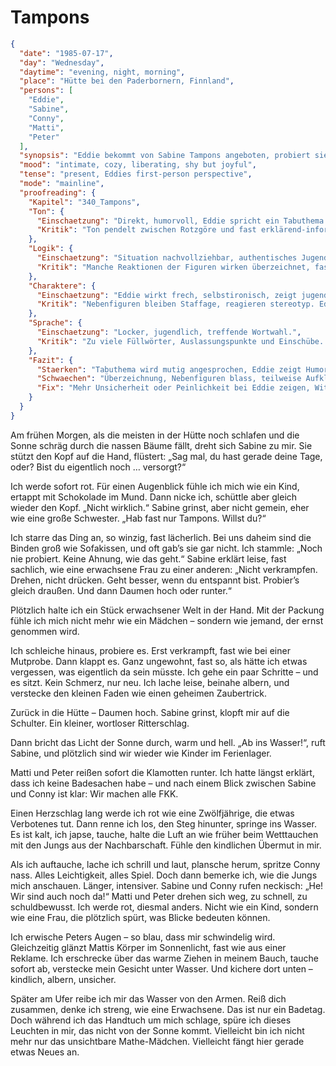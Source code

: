 # Tampons

```json
{
  "date": "1985-07-17",
  "day": "Wednesday",
  "daytime": "evening, night, morning",
  "place": "Hütte bei den Paderbornern, Finnland",
  "persons": [
    "Eddie",
    "Sabine",
    "Conny",
    "Matti",
    "Peter"
  ],
  "synopsis": "Eddie bekommt von Sabine Tampons angeboten, probiert sie zum ersten Mal aus und entdeckt am sonnigen Morgen nach Regentagen beim gemeinsamen Baden im See eine neue Freiheit. Die Jungs Matti und Peter zeigen auffälliges Interesse, was Eddie verlegen macht, aber insgeheim freut sie sich.",
  "mood": "intimate, cozy, liberating, shy but joyful",
  "tense": "present, Eddies first-person perspective",
  "mode": "mainline",
  "proofreading": {
    "Kapitel": "340_Tampons",
    "Ton": {
      "Einschaetzung": "Direkt, humorvoll, Eddie spricht ein Tabuthema unverblümt an.",
      "Kritik": "Ton pendelt zwischen Rotzgöre und fast erklärend-informativ. Der Witz sitzt, aber manchmal wirkt es wie eine Aufklärungsschrift."
    },
    "Logik": {
      "Einschaetzung": "Situation nachvollziehbar, authentisches Jugendthema.",
      "Kritik": "Manche Reaktionen der Figuren wirken überzeichnet, fast klamaukig. Gefahr, dass die Ernsthaftigkeit dahinter verloren geht."
    },
    "Charaktere": {
      "Einschaetzung": "Eddie wirkt frech, selbstironisch, zeigt jugendliche Offenheit.",
      "Kritik": "Nebenfiguren bleiben Staffage, reagieren stereotyp. Eddie wirkt zu souverän, Unsicherheit oder Peinlichkeit fehlen."
    },
    "Sprache": {
      "Einschaetzung": "Locker, jugendlich, treffende Wortwahl.",
      "Kritik": "Zu viele Füllwörter, Auslassungspunkte und Einschübe. Rhythmus schwankt zwischen witzig und belehrend."
    },
    "Fazit": {
      "Staerken": "Tabuthema wird mutig angesprochen, Eddie zeigt Humor und Direktheit.",
      "Schwaechen": "Überzeichnung, Nebenfiguren blass, teilweise Aufklärungs-Ton.",
      "Fix": "Mehr Unsicherheit oder Peinlichkeit bei Eddie zeigen, Witz dosieren, Dialoge natürlicher gestalten."
    }
  }
}
```

Am frühen Morgen, als die meisten in der Hütte noch schlafen und die Sonne
schräg durch die nassen Bäume fällt, dreht sich Sabine zu mir. Sie stützt den
Kopf auf die Hand, flüstert: „Sag mal, du hast gerade deine Tage, oder? Bist du
eigentlich noch … versorgt?“

Ich werde sofort rot. Für einen Augenblick fühle ich mich wie ein Kind, ertappt
mit Schokolade im Mund. Dann nicke ich, schüttle aber gleich wieder den Kopf.
„Nicht wirklich.“ Sabine grinst, aber nicht gemein, eher wie eine große
Schwester. „Hab fast nur Tampons. Willst du?“

Ich starre das Ding an, so winzig, fast lächerlich. Bei uns daheim sind die
Binden groß wie Sofakissen, und oft gab’s sie gar nicht. Ich stammle: „Noch nie
probiert. Keine Ahnung, wie das geht.“ Sabine erklärt leise, fast sachlich, wie
eine erwachsene Frau zu einer anderen: „Nicht verkrampfen. Drehen, nicht
drücken. Geht besser, wenn du entspannt bist. Probier’s gleich draußen. Und dann
Daumen hoch oder runter.“

Plötzlich halte ich ein Stück erwachsener Welt in der Hand. Mit der Packung
fühle ich mich nicht mehr wie ein Mädchen – sondern wie jemand, der ernst
genommen wird.

Ich schleiche hinaus, probiere es. Erst verkrampft, fast wie bei einer Mutprobe.
Dann klappt es. Ganz ungewohnt, fast so, als hätte ich etwas vergessen, was
eigentlich da sein müsste. Ich gehe ein paar Schritte – und es sitzt. Kein
Schmerz, nur neu. Ich lache leise, beinahe albern, und verstecke den kleinen
Faden wie einen geheimen Zaubertrick.

Zurück in die Hütte – Daumen hoch. Sabine grinst, klopft mir auf die Schulter.
Ein kleiner, wortloser Ritterschlag.

Dann bricht das Licht der Sonne durch, warm und hell. „Ab ins Wasser!“, ruft
Sabine, und plötzlich sind wir wieder wie Kinder im Ferienlager.

Matti und Peter reißen sofort die Klamotten runter. Ich hatte längst erklärt,
dass ich keine Badesachen habe – und nach einem Blick zwischen Sabine und Conny
ist klar: Wir machen alle FKK.

Einen Herzschlag lang werde ich rot wie eine Zwölfjährige, die etwas Verbotenes
tut. Dann renne ich los, den Steg hinunter, springe ins Wasser. Es ist kalt, ich
japse, tauche, halte die Luft an wie früher beim Wetttauchen mit den Jungs aus
der Nachbarschaft. Fühle den kindlichen Übermut in mir.

Als ich auftauche, lache ich schrill und laut, plansche herum, spritze Conny
nass. Alles Leichtigkeit, alles Spiel. Doch dann bemerke ich, wie die Jungs mich
anschauen. Länger, intensiver. Sabine und Conny rufen neckisch: „He! Wir sind
auch noch da!“ Matti und Peter drehen sich weg, zu schnell, zu schuldbewusst.
Ich werde rot, diesmal anders. Nicht wie ein Kind, sondern wie eine Frau, die
plötzlich spürt, was Blicke bedeuten können.

Ich erwische Peters Augen – so blau, dass mir schwindelig wird. Gleichzeitig
glänzt Mattis Körper im Sonnenlicht, fast wie aus einer Reklame. Ich erschrecke
über das warme Ziehen in meinem Bauch, tauche sofort ab, verstecke mein Gesicht
unter Wasser. Und kichere dort unten – kindlich, albern, unsicher.

Später am Ufer reibe ich mir das Wasser von den Armen. Reiß dich zusammen, denke
ich streng, wie eine Erwachsene. Das ist nur ein Badetag. Doch während ich das
Handtuch um mich schlage, spüre ich dieses Leuchten in mir, das nicht von der
Sonne kommt. Vielleicht bin ich nicht mehr nur das unsichtbare Mathe-Mädchen.
Vielleicht fängt hier gerade etwas Neues an.
